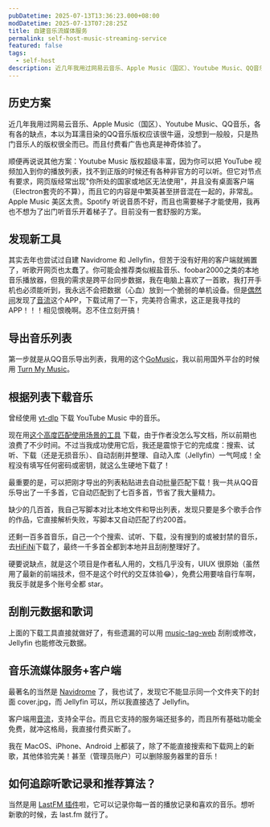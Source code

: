 ```yaml
---
pubDatetime: 2025-07-13T13:36:23.000+08:00
modDatetime: 2025-07-13T07:28:25Z
title: 自建音乐流媒体服务
permalink: self-host-music-streaming-service
featured: false
tags:
  - self-host
description: 近几年我用过网易云音乐、Apple Music（国区）、Youtube Music、QQ音乐，各有各的缺点，本以为耳濡目染的QQ音乐版权应该很牛逼，没想到一般般，只是热门音乐人的版权很全而已。而且付费看广告也真是神奇体验了。
---
```


## 历史方案

近几年我用过网易云音乐、Apple Music（国区）、Youtube Music、QQ音乐，各有各的缺点，本以为耳濡目染的QQ音乐版权应该很牛逼，没想到一般般，只是热门音乐人的版权很全而已。而且付费看广告也真是神奇体验了。

顺便再说说其他方案：Youtube Music 版权超级丰富，因为你可以把 YouTube 视频加入到你的播放列表，找不到正版的时候还有各种非官方的可以听。但它对节点有要求，网页版经常出现"你所处的国家或地区无法使用"，并且没有桌面客户端（Electron套壳的不算），而且它的内容是中繁英甚至拼音混在一起的，非常乱。Apple Music 美区太贵。Spotify 听说音质不好，而且也需要梯子才能使用，我再也不想为了出门听音乐开着梯子了。目前没有一套舒服的方案。

## 发现新工具

其实去年也尝试过自建 Navidrome 和 Jellyfin，但苦于没有好用的客户端就搁置了，听歌开网页也太蠢了。你可能会推荐类似椒盐音乐、foobar2000之类的本地音乐播放器，但我的需求是跨平台同步数据，我在电脑上喜欢了一首歌，我打开手机也必须能听到，我永远不会把数据（心血）放到一个脆弱的单机设备。但是[偶然间](https://www.v2ex.com/t/1138748)发现了[音流](https://github.com/gitbobobo/StreamMusic)这个APP，下载试用了一下，完美符合需求，这正是我寻找的 APP！！！相见恨晚啊。忍不住立刻开搞！

## 导出音乐列表

第一步就是从QQ音乐导出列表，我用的这个[GoMusic](https://github.com/Bistutu/GoMusic)，我以前用国外平台的时候用 [Turn My Music](https://www.tunemymusic.com/)。

## 根据列表下载音乐

曾经使用 [yt-dlp](https://github.com/yt-dlp/yt-dlp) 下载 YouTube Music 中的音乐。

现在用[这个高度匹配使用场景的工具](https://github.com/59799517/simple_sq_musuc_plus) 下载，由于作者没怎么写文档，所以前期也浪费了不少时间。不过当我成功使用它后，我还是震惊于它的完成度：搜索、试听、下载（还是无损音乐）、自动刮削并整理、自动入库（Jellyfin）一气呵成！全程没有填写任何密码或密钥，就这么生硬地下载了！

最重要的是，可以把刚才导出的列表粘贴进去自动批量匹配下载！我一共从QQ音乐导出了一千多首，它自动匹配到了七百多首，节省了我大量精力。

缺少的几百首，我自己写脚本对比本地文件和导出列表，发现只要是多个歌手合作的作品，它直接解析失败，写脚本又自动匹配了约200首。

还剩一百多首音乐，自己一个个搜索、试听、下载，没有搜到的或被封禁的音乐，去[HiFiNi](https://www.hifini.com/index-0-2.htm)下载了，最终一千多首全都到本地并且刮削整理好了。

硬要说缺点，就是这个项目是作者私人用的，文档几乎没有，UIUX 很原始（虽然用了最新的前端技术，但不是这个时代的交互体验😂），免费公用要啥自行车啊，我反手就是多个账号全都 star。

## 刮削元数据和歌词

上面的下载工具直接就做好了，有些遗漏的可以用 [music-tag-web](https://github.com/xhongc/music-tag-web) 刮削或修改，Jellyfin 也能修改元数据。

## 音乐流媒体服务+客户端

最著名的当然是 [Navidrome](https://github.com/navidrome/navidrome) 了，我也试了，发现它不能显示同一个文件夹下的封面 cover.jpg，而 Jellyfin 可以，所以我直接选了 Jellyfin。

客户端用[音流](https://github.com/gitbobobo/StreamMusic)，支持全平台。而且它支持的服务端还挺多的，而且所有基础功能全免费，就冲这格局，我直接付费买断了。

我在 MacOS、iPhone、Android 上都装了，除了不能直接搜索和下载网上的新歌，其他体验完美！甚至（管理员账户）可以删除服务器里的音乐！

## 如何追踪听歌记录和推荐算法？

当然是用 [LastFM 插件](https://github.com/jesseward/jellyfin-plugin-lastfm)啦，它可以记录你每一首的播放记录和喜欢的音乐。想听新歌的时候，去 last.fm 就行了。
